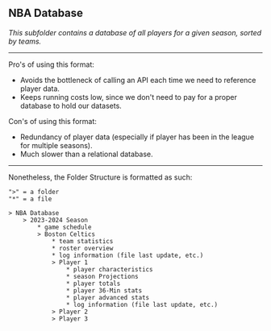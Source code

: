 ## NBA Database
*This subfolder contains a database of all players for a given season, 
sorted by teams.*

---
Pro's of using this format:
* Avoids the bottleneck of calling an API each time we need to reference 
player data.
* Keeps running costs low, since we don't need to pay for a 
proper database to hold our datasets.

Con's of using this format: 
* Redundancy of player data (especially if player has been in the league 
for multiple seasons). 
* Much slower than a relational database.

---

Nonetheless, the Folder Structure is formatted as such:
```text
">" = a folder
"*" = a file

> NBA Database
    > 2023-2024 Season
        * game schedule
        > Boston Celtics
            * team statistics
            * roster overview
            * log information (file last update, etc.)
            > Player 1
                * player characteristics
                * season Projections
                * player totals
                * player 36-Min stats
                * player advanced stats
                * log information (file last update, etc.)
            > Player 2
            > Player 3
```